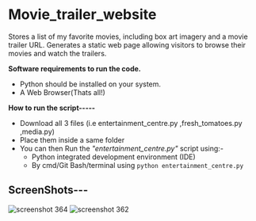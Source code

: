 # Movie_trailer_website

Stores a list of my favorite movies, including box art imagery and a movie trailer URL.  Generates a static web page allowing visitors to browse their movies and watch the trailers.

**Software requirements to run the code.**
* Python should be installed on your system.
* A Web Browser(Thats all!)

**How to run the script-----**
- Download all 3 files (i.e entertainment_centre.py	,fresh_tomatoes.py	,media.py) 
- Place them inside a same folder
- You can then Run the _"entertainment_centre.py"_ script using:-
   - Python integrated development environment (IDE)
   - By cmd/Git Bash/terminal using `python entertainment_centre.py`
## ScreenShots---

![screenshot 364](https://user-images.githubusercontent.com/23238432/43385769-3d3ed3e2-93ff-11e8-8465-b55c72927875.png)
![screenshot 362](https://user-images.githubusercontent.com/23238432/43385768-3cfab5d6-93ff-11e8-8ca0-eec0e23edbcd.png)


